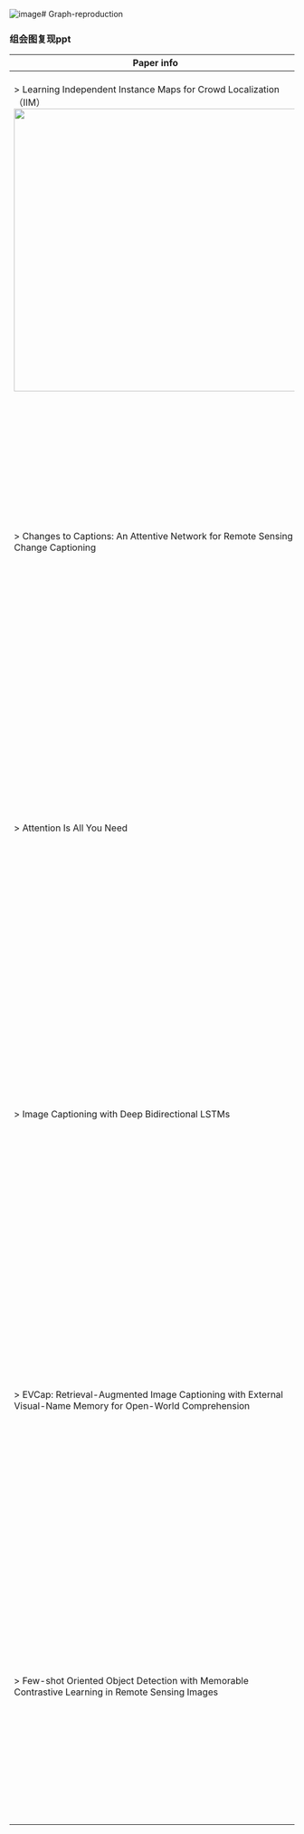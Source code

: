 ![image](https://github.com/user-attachments/assets/a879e4e3-27f3-4312-9815-d6c2b3f29d34)# Graph-reproduction
### 组会图复现ppt
| Paper info | Key elements |
|---|---|
|<br/>> Learning Independent Instance Maps for Crowd Localization（IIM）  <div align="center"><img src="https://github.com/iOPENCap/Graph-reproduction/assets/121782993/40612ad4-1006-412d-95d2-51098a45901e" width="500">| <br/>> Rounded line arrow(圆角折线箭头)
|<br/>> Changes to Captions: An Attentive Network for Remote Sensing Change Captioning | <div align="center"><img src="https://github.com/iOPENCap/Graph-reproduction/assets/121782993/e05ee36c-3291-4c08-aae0-e9d992935022" width="500">
|<br/>> Attention Is All You Need | <div align="center"><img src="https://github.com/iOPENCap/Graph-reproduction/assets/121782993/baea6c14-3dc9-40b6-8626-91c71c3aff6f" width="500">
|<br/>> Image Captioning with Deep Bidirectional LSTMs | <div align="center"><img src="https://github.com/iOPENCap/Graph-reproduction/assets/121782993/bb30fa47-fc1c-4490-a7f8-05f9454ba708" width="500">
|<br/>> EVCap: Retrieval-Augmented Image Captioning with External Visual-Name Memory for Open-World Comprehension | <div align="center"><img src="https://github.com/iOPENCap/Graph-reproduction/assets/149236295/cae79037-407b-406b-b82d-aad9c1c52443" width="500">
|<br/>> Few-shot Oriented Object Detection with Memorable Contrastive Learning in Remote Sensing Images | <div align="center"><img src="https://github.com/iOPENCap/Graph-reproduction/assets/149236295/22698176-8881-42ba-9d33-530f48564841" width="500">

